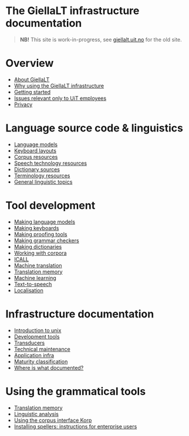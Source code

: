# The GiellaLT infrastructure documentation

> **NB!** This site is work-in-progress, see [giellalt.uit.no](https://giellalt.uit.no) for the old site.

# Overview

- [About GiellaLT](AboutGiellaLT.md)
- [Why using the GiellaLT infrastructure](https://indigenous-langtech.uit.no)
- [Getting started](infra/GettingStarted.md)
- [Issues relevant only to UiT employees](https://giellalt.github.io/site-giellalt.uit.no/)
- [Privacy](Personvern.md)

# Language source code & linguistics

<div class="twocolumn" markdown="1">

- [Language models            ](LanguageModels.md)
- [Keyboard layouts           ](KeyboardLayouts.md)
- [Corpus resources           ](CorpusResources.md)
- [Speech technology resources](SpeechTechnologyResources.md)
- [Dictionary sources         ](dicts/DictionarySources.md)
- [Terminology resources      ](TerminologyResources.md)
- [General linguistic topics  ](ling/common.md)

</div>

# Tool development

<div class="twocolumn" markdown="1">

- [Making language models](lang/common/index.md)
- [Making keyboards          ](keyboards/Overview.md)
- [Making proofing tools     ](proof/index.md) <!-- skal kløyvast i spelling og hyph -->
- [Making grammar checkers   ](proof/gramcheck/GrammarCheckerDocumentation.md)
- [Making dictionaries       ](dicts/dicts.md)
- [Working with corpora      ](ling/corpusindex.md)
- [ICALL              ](https://giellalt.uit.no/ped/index.html) <!-- (ped/index.md) -->
- [Machine translation](mt/MachineTranslation.md)
- [Translation memory](tm/TranslationMemory.md)
- [Machine learning   ](ml/MachineLearning.md)
- [Text-to-speech     ](tts/index.md)
- [Localisation       ](localisation/Localisation.md)

</div>

# Infrastructure documentation

<div class="twocolumn" markdown="1">

- [Introduction to unix](tools/newunix.md)
- [Development tools](tools/tools.md)
- [Transducers](infra/Infrastructure.md)
- [Technical maintenance](infra/TechnicalMaintenance.md)
- [Application infra](infra/ApplicationInfrastructure.md)
- [Maturity classification](MaturityClassification.md)
- [Where is what documented?](DocumentationGuide.md)

</div>

# Using the grammatical tools

<div class="twocolumn" markdown="1">

- [Translation memory ](tm/TranslationMemory.md)
- [Linguistic analysis](ling/LinguisticAnalysis.md)
- [Using the corpus interface Korp](lang/common/Korp_usage.md)
- [Installing spellers: instructions for enterprise users](https://divvun.github.io/enterprise/)

</div>
